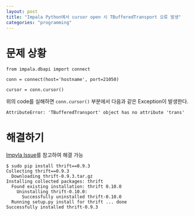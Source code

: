 ```yaml
---
layout: post
title: "Impala Python에서 cursor open 시 TBufferedTransport 오류 발생"
categories: "programming"
---
```


문제 상황
==

```
from impala.dbapi import connect

conn = connect(host='hostname', port=21050)

cursor = conn.cursor()
```

위의 code를 실해하면 `conn.cursor()` 부분에서 다음과 같은 Exception이 발생한다.

```
AttributeError: 'TBufferedTransport' object has no attribute 'trans'
```

해결하기
==

[Impyla Issue](https://github.com/cloudera/impyla/issues/235)를 참고하여 해결 가능

```
$ sudo pip install thrift==0.9.3
Collecting thrift==0.9.3
  Downloading thrift-0.9.3.tar.gz
Installing collected packages: thrift
  Found existing installation: thrift 0.10.0
    Uninstalling thrift-0.10.0:
      Successfully uninstalled thrift-0.10.0
  Running setup.py install for thrift ... done
Successfully installed thrift-0.9.3
```
